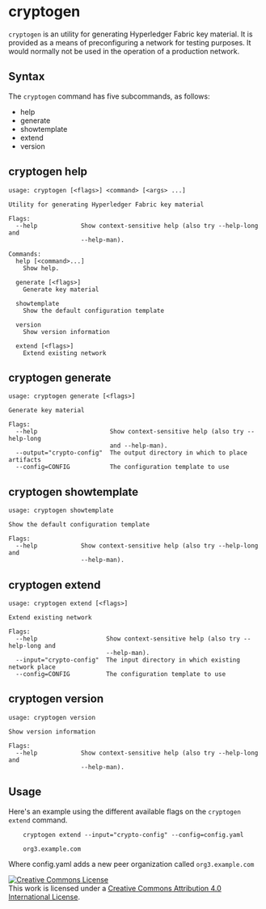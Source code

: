 <!---
 File generated by help_docs.sh. DO NOT EDIT.
 Please make changes to preamble and postscript wrappers as appropriate.
 --->

# cryptogen

`cryptogen` is an utility for generating Hyperledger Fabric key material.
It is provided as a means of preconfiguring a network for testing purposes.
It would normally not be used in the operation of a production network.

## Syntax

The ``cryptogen`` command has five subcommands, as follows:

  * help
  * generate
  * showtemplate
  * extend
  * version

## cryptogen help
```
usage: cryptogen [<flags>] <command> [<args> ...]

Utility for generating Hyperledger Fabric key material

Flags:
  --help            Show context-sensitive help (also try --help-long and
                    --help-man).

Commands:
  help [<command>...]
    Show help.

  generate [<flags>]
    Generate key material

  showtemplate
    Show the default configuration template

  version
    Show version information

  extend [<flags>]
    Extend existing network
```


## cryptogen generate
```
usage: cryptogen generate [<flags>]

Generate key material

Flags:
  --help                    Show context-sensitive help (also try --help-long
                            and --help-man).
  --output="crypto-config"  The output directory in which to place artifacts
  --config=CONFIG           The configuration template to use
```


## cryptogen showtemplate
```
usage: cryptogen showtemplate

Show the default configuration template

Flags:
  --help            Show context-sensitive help (also try --help-long and
                    --help-man).
```


## cryptogen extend
```
usage: cryptogen extend [<flags>]

Extend existing network

Flags:
  --help                   Show context-sensitive help (also try --help-long and
                           --help-man).
  --input="crypto-config"  The input directory in which existing network place
  --config=CONFIG          The configuration template to use
```


## cryptogen version
```
usage: cryptogen version

Show version information

Flags:
  --help            Show context-sensitive help (also try --help-long and
                    --help-man).
```

## Usage

Here's an example using the different available flags on the ``cryptogen extend``
command.

```
    cryptogen extend --input="crypto-config" --config=config.yaml

    org3.example.com
```

Where config.yaml adds a new peer organization called ``org3.example.com``

<a rel="license" href="http://creativecommons.org/licenses/by/4.0/"><img alt="Creative Commons License" style="border-width:0" src="https://i.creativecommons.org/l/by/4.0/88x31.png" /></a><br />This work is licensed under a <a rel="license" href="http://creativecommons.org/licenses/by/4.0/">Creative Commons Attribution 4.0 International License</a>.
